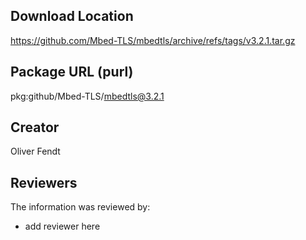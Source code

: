 ## Download Location

https://github.com/Mbed-TLS/mbedtls/archive/refs/tags/v3.2.1.tar.gz

## Package URL (purl)

pkg:github/Mbed-TLS/mbedtls@3.2.1

## Creator

Oliver Fendt

## Reviewers

The information was reviewed by:

* add reviewer here
